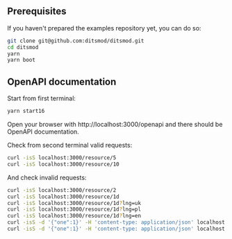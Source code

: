## Prerequisites

If you haven't prepared the examples repository yet, you can do so:

```bash
git clone git@github.com:ditsmod/ditsmod.git
cd ditsmod
yarn
yarn boot
```

## OpenAPI documentation

Start from first terminal:

```bash
yarn start16
```

Open your browser with http://localhost:3000/openapi and there
should be OpenAPI documentation.

Check from second terminal valid requests:

```bash
curl -isS localhost:3000/resource/5
curl -isS localhost:3000/resource/10
```

And check invalid requests:

```bash
curl -isS localhost:3000/resource/2
curl -isS localhost:3000/resource/1d
curl -isS localhost:3000/resource/1d?lng=uk
curl -isS localhost:3000/resource/1d?lng=pl
curl -isS localhost:3000/resource/1d?lng=en
curl -isS -d '{"one":1}' -H 'content-type: application/json' localhost:3000/resource
curl -isS -d '{"one":1}' -H 'content-type: application/json' localhost:3000/resource?lng=uk
```

